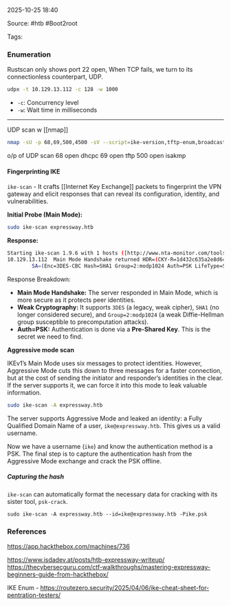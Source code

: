 
2025-10-25 18:40

Source: #htb #Boot2root 

Tags: 
### Enumeration 

Rustscan only shows port 22 open, When TCP fails, we turn to its connectionless counterpart, UDP.

```sh
udpx -t 10.129.13.112 -c 128 -w 1000 
```
- `-c`: Concurrency level
- `-w`: Wait time in milliseconds

----
UDP scan w [[nmap]]

```sh
nmap -sU -p 68,69,500,4500 -sV --script=ike-version,tftp-enum,broadcast-dhcp-discover -Pn --max-retries 3 --host-timeout 5m 10.10.11.87
```

o/p of UDP scan 
68  open  dhcpc
69  open  tftp
500  open  isakmp
#### Fingerprinting IKE

`ike-scan` - It crafts [[Internet Key Exchange]] packets to fingerprint the VPN gateway and elicit responses that can reveal its configuration, identity, and vulnerabilities.

**Initial Probe (Main Mode):**

```sh
sudo ike-scan expressway.htb
```

**Response:**

```sh
Starting ike-scan 1.9.6 with 1 hosts ([http://www.nta-monitor.com/tools/ike-scan/](http://www.nta-monitor.com/tools/ike-scan/))
10.129.13.112  Main Mode Handshake returned HDR=(CKY-R=1d432c635a2e8d64...)
        SA=(Enc=3DES-CBC Hash=SHA1 Group=2:modp1024 Auth=PSK LifeType=Seconds LifeDuration=28800)
```

Response Breakdown:
- **Main Mode Handshake:** The server responded in Main Mode, which is more secure as it protects peer identities.
- **Weak Cryptography:** It supports `3DES` (a legacy, weak cipher), `SHA1` (no longer considered secure), and `Group=2:modp1024` (a weak Diffie-Hellman group susceptible to precomputation attacks).
- **Auth=PSK:** Authentication is done via a **Pre-Shared Key**. This is the secret we need to find.

**Aggressive mode scan** 

IKEv1’s Main Mode uses six messages to protect identities. However, Aggressive Mode cuts this down to three messages for a faster connection, but at the cost of sending the initiator and responder’s identities in the clear. If the server supports it, we can force it into this mode to leak valuable information.

```sh
sudo ike-scan -A expressway.htb
```

The server supports Aggressive Mode and leaked an identity: a Fully Qualified Domain Name of a user, `ike@expressway.htb`. This gives us a valid username.

Now we have a username (`ike`) and know the authentication method is a PSK. The final step is to capture the authentication hash from the Aggressive Mode exchange and crack the PSK offline.
##### Capturing the hash 

`ike-scan` can automatically format the necessary data for cracking with its sister tool, `psk-crack`.

```
sudo ike-scan -A expressway.htb --id=ike@expressway.htb -Pike.psk
```







### References
https://app.hackthebox.com/machines/736

https://www.isdadev.at/posts/htb-expressway-writeup/
https://thecybersecguru.com/ctf-walkthroughs/mastering-expressway-beginners-guide-from-hackthebox/

IKE Enum - https://routezero.security/2025/04/06/ike-cheat-sheet-for-pentration-testers/